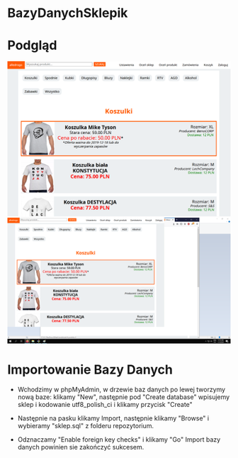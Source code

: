 # BazyDanychSklepik

# Podgląd
![Screen1](screen2.png)
![Screen2](screen1.png)

# Importowanie Bazy Danych

* Wchodzimy w phpMyAdmin, w drzewie baz danych po lewej tworzymy nową baze: klikamy "New", następnie pod "Create database" wpisujemy sklep i kodowanie utf8_polish_ci i klikamy przycisk "Create"

* Następnie na pasku klikamy Import, następnie klikamy "Browse" i wybieramy "sklep.sql" z folderu repozytorium.

* Odznaczamy "Enable foreign key checks" i klikamy "Go"
Import bazy danych powinien sie zakończyć sukcesem.
